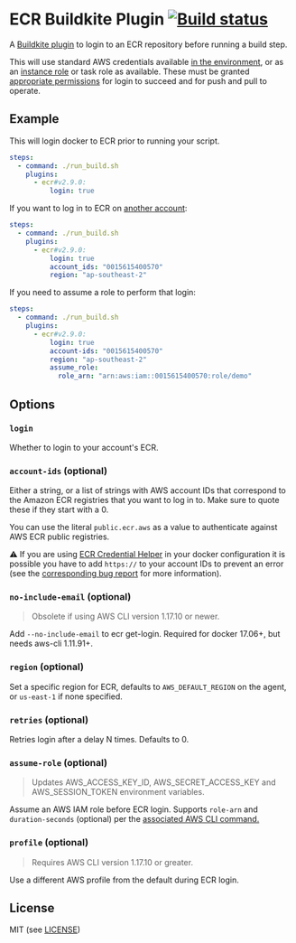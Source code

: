 # ECR Buildkite Plugin [![Build status](https://badge.buildkite.com/152a3248fa274dab20f022ff7b68e9de96a4fc3388de29d013.svg?branch=master)](https://buildkite.com/buildkite/plugins-ecr)

A [Buildkite plugin](https://buildkite.com/docs/agent/v3/plugins) to login to an ECR repository before running a build step.

This will use standard AWS credentials available [in the environment](https://docs.aws.amazon.com/cli/latest/userguide/cli-configure-envvars.html), or as an [instance role](https://docs.aws.amazon.com/IAM/latest/UserGuide/id_roles_use_switch-role-ec2.html) or task role as available. These must be granted [appropriate permissions](https://docs.aws.amazon.com/AmazonECR/latest/userguide/security_iam_id-based-policy-examples.html) for login to succeed and for push and pull to operate.

## Example

This will login docker to ECR prior to running your script.

```yml
steps:
  - command: ./run_build.sh
    plugins:
      - ecr#v2.9.0:
          login: true
```

If you want to log in to ECR on [another account](https://docs.aws.amazon.com/AmazonECR/latest/userguide/repository-policy-examples.html#IAM_allow_other_accounts):

```yml
steps:
  - command: ./run_build.sh
    plugins:
      - ecr#v2.9.0:
          login: true
          account_ids: "0015615400570"
          region: "ap-southeast-2"
```

If you need to assume a role to perform that login:

```yml
steps:
  - command: ./run_build.sh
    plugins:
      - ecr#v2.9.0:
          login: true
          account-ids: "0015615400570"
          region: "ap-southeast-2"
          assume_role:
            role_arn: "arn:aws:iam::0015615400570:role/demo"
```

## Options

### `login`

Whether to login to your account's ECR.

### `account-ids` (optional)

Either a string, or a list of strings with AWS account IDs that correspond to the Amazon ECR registries that you want to log in to. Make sure to quote these if they start with a 0.

You can use the literal `public.ecr.aws` as a value to authenticate against AWS ECR public registries.

:warning: If you are using [ECR Credential Helper](https://github.com/awslabs/amazon-ecr-credential-helper/) in your docker configuration it is possible you have to add `https://` to your account IDs to prevent an error (see the [corresponding bug report](https://github.com/docker/cli/issues/3665) for more information).

### `no-include-email` (optional)

> Obsolete if using AWS CLI version 1.17.10 or newer.

Add `--no-include-email` to ecr get-login. Required for docker 17.06+, but needs aws-cli 1.11.91+.

### `region` (optional)

Set a specific region for ECR, defaults to `AWS_DEFAULT_REGION` on the agent, or `us-east-1` if none specified.

### `retries` (optional)

Retries login after a delay N times. Defaults to 0.

### `assume-role` (optional)

> Updates AWS_ACCESS_KEY_ID, AWS_SECRET_ACCESS_KEY and AWS_SESSION_TOKEN environment variables.

Assume an AWS IAM role before ECR login. Supports `role-arn` and `duration-seconds` (optional) per the [associated AWS CLI command.](https://awscli.amazonaws.com/v2/documentation/api/latest/reference/sts/assume-role.html)

### `profile` (optional)

> Requires AWS CLI version 1.17.10 or greater.

Use a different AWS profile from the default during ECR login.

## License

MIT (see [LICENSE](LICENSE))
